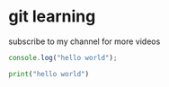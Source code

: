 # git learning          

subscribe to my channel for more videos

``` javascript  
console.log("hello world");
```

``` python
print("hello world")
```
